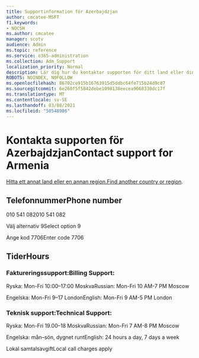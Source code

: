 ```yaml
---
title: Supportinformation för Azerbajdzjan
author: cmcatee-MSFT
f1.keywords:
- NOCSH
ms.author: cmcatee
manager: scotv
audience: Admin
ms.topic: reference
ms.service: o365-administration
ms.collection: Adm_Support
localization_priority: Normal
description: Lär dig hur du kontaktar supporten för ditt land eller din region.
ROBOTS: NOINDEX, NOFOLLOW
ms.openlocfilehash: 86702ce915b16763915d5ddbc64fe715b24d9c87
ms.sourcegitcommit: 6e260f5f5842debe1098138eecea9068330dc17f
ms.translationtype: MT
ms.contentlocale: sv-SE
ms.lasthandoff: 03/08/2021
ms.locfileid: "50548986"
---
```

# <a name="contact-support-for-armenia"></a><span data-ttu-id="63a26-103">Kontakta supporten för Azerbajdzjan</span><span class="sxs-lookup"><span data-stu-id="63a26-103">Contact support for Armenia</span></span>

<span data-ttu-id="63a26-104">[Hitta ett annat land eller en annan region.](../contact-support-for-business-products.md)</span><span class="sxs-lookup"><span data-stu-id="63a26-104">[Find another country or region](../contact-support-for-business-products.md).</span></span>

## <a name="phone-number"></a><span data-ttu-id="63a26-105">Telefonnummer</span><span class="sxs-lookup"><span data-stu-id="63a26-105">Phone number</span></span>
<span data-ttu-id="63a26-106">010 541 082</span><span class="sxs-lookup"><span data-stu-id="63a26-106">010 541 082</span></span>

<span data-ttu-id="63a26-107">Välj alternativ 9</span><span class="sxs-lookup"><span data-stu-id="63a26-107">Select option 9</span></span>

<span data-ttu-id="63a26-108">Ange kod 7706</span><span class="sxs-lookup"><span data-stu-id="63a26-108">Enter code 7706</span></span>

## <a name="hours"></a><span data-ttu-id="63a26-109">Tider</span><span class="sxs-lookup"><span data-stu-id="63a26-109">Hours</span></span>
### <a name="billing-support"></a><span data-ttu-id="63a26-110">Faktureringssupport:</span><span class="sxs-lookup"><span data-stu-id="63a26-110">Billing Support:</span></span>

<span data-ttu-id="63a26-111">Ryska: Mon-Fri 10:00–17:00 Moskva</span><span class="sxs-lookup"><span data-stu-id="63a26-111">Russian: Mon-Fri 10 AM-7 PM Moscow</span></span>

<span data-ttu-id="63a26-112">Engelska: Mon-Fri 9–17 London</span><span class="sxs-lookup"><span data-stu-id="63a26-112">English: Mon-Fri 9 AM-5 PM London</span></span>

### <a name="technical-support"></a><span data-ttu-id="63a26-113">Teknisk support:</span><span class="sxs-lookup"><span data-stu-id="63a26-113">Technical Support:</span></span>

<span data-ttu-id="63a26-114">Ryska: Mon-Fri 19.00–18 Moskva</span><span class="sxs-lookup"><span data-stu-id="63a26-114">Russian: Mon-Fri 7 AM-8 PM Moscow</span></span>

<span data-ttu-id="63a26-115">Engelska: mån–sön, dygnet runt</span><span class="sxs-lookup"><span data-stu-id="63a26-115">English: 24 hours a day, 7 days a week</span></span>

<span data-ttu-id="63a26-116">Lokal samtalsavgift</span><span class="sxs-lookup"><span data-stu-id="63a26-116">Local call charges apply</span></span>
